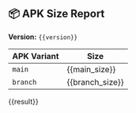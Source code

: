 ## 📦 APK Size Report

**Version:** `{{version}}`

| APK Variant | Size     |
|-------------|----------|
| `main`      | {{main_size}} |
| `branch`    | {{branch_size}} |

{{result}}
